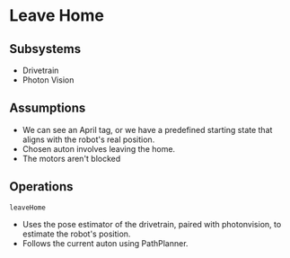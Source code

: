 #  Leave Home 

## Subsystems
* Drivetrain
* Photon Vision

## Assumptions
* We can see an April tag, or we have a predefined starting
state that aligns with the robot's real position.
* Chosen auton involves leaving the home.
* The motors aren't blocked

## Operations
`leaveHome`
* Uses the pose estimator of the drivetrain, paired with photonvision, to estimate the robot's position.
* Follows the current auton using PathPlanner.
